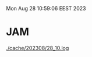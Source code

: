 Mon Aug 28 10:59:06 EEST 2023
# JAM
<a href='./cache/202308/28_10.log'>./cache/202308/28_10.log</a>
